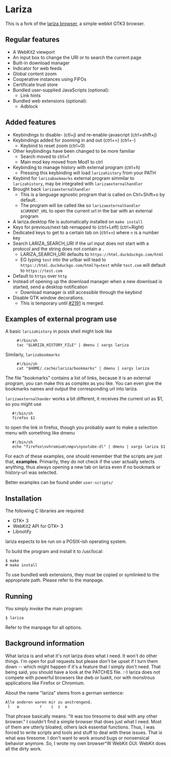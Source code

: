 # Lariza
This is a fork of the [lariza browser](https://uninformativ.de/git/lariza),
a simple webkit GTK3 browser.

## Regular features
- A WebKit2 viewport
- An input box to change the URI or to search the current page
- Built-in download manager
- Indicator for web feeds
- Global content zoom
- Cooperative instances using FIFOs
- Certificate trust store
- Bundled user-supplied JavaScripts (optional):
    - Link hints
- Bundled web extensions (optional):
    - Adblock

## Added features
- Keybindings to disable- (ctl+j) and re-enable-javascript (ctrl+shift+j)
- Keybindings added for zooming in and out (ctrl+=) (ctrl+-)
  + Keybind to reset zoom (ctrl+0)
- Other keybindings have been changed to be more familiar
    - Search moved to ctrl+f
    - Main mod key moved from Mod1 to ctrl
- Keybinding to manage history with external program (ctrl+h)
  - Pressing this keybinding will load `larizahistory` from your PATH
- Keybind for `larizabookmarks` external program simmilar to `larizahistory`, may be integrated with `larizaexternalhandler`
- Brought back `larizaexternalhandler`
  - This is a language agnostic program that is called on Ctrl+Shift+o by default.
  - The program will be called like so `larizaexternalhandler $CURRENT_URL` to open the current url in the bar with an external program
- A lariza.desktop file is automatically installed on `make install`
- Keys for previous/next tab remapped to (ctrl+Left) (ctrl+Right)
- Dedicated keys to get to a certain tab on (ctrl+`n`) where `n` is a number key
- Search LARIZA_SEARCH_URI if the url input does not start with a protocol and the string does not contain a `.`
   - LARIZA_SEARCH_URI defaults to `https://html.duckduckgo.com/html`
   - EG typing `test` into the urlbar will lead to `https://html.duckduckgo.com/html?q=test` while `test.com` will default to `https://test.com`
- Default to `https` over `http`
- Instead of opening up the download manager when a new download is started, send a desktop notification
   - Download manager is still accessible through the keybind  
- Disable GTK window decorations.
    - This is temporary until [#2191](https://gitlab.gnome.org/GNOME/gtk/-/merge_requests/2191) is merged.

## Examples of external program use
A basic `larizahistory` in posix shell might look like
```
     #!/bin/sh
     tac "$LARIZA_HISTORY_FILE" | dmenu | xargs lariza
```
Similarly, `larizabookmarks`
```
     #!/bin/sh
     cat "$HOME/.cache/lariza/bookmarks" | dmenu | xargs lariza
```
The file "bookmarks" contains a list of links,
because it is an external program, you can make this as complex as you like.
You can even give the bookmarks names and output the corresponding url into lariza.

`larizaexternalhander` works a bit different,
it receives the current url as $1, so you might use
```
   #!/bin/sh
   firefox $1
```
to open the link in firefox, though you probably want to make a selection menu with something like dmenu
```
   #!/bin/sh
   echo "firefox\nvhromium\nmpv\nyoutube-dl" | dmenu | xargs lariza $1
```

For each of these examples, one should remember that the scripts are just that, **examples**.
Primarily, they do not check if the user actually selects anything,
thus always opening a new tab on lariza even if no bookmark or history-url was selected.

Better examples can be found under `user-scripts/`

## Installation
The following C libraries are required:

- GTK+ 3
- WebKit2 API for GTK+ 3
- Libnotify

lariza expects to be run on a POSIX-ish operating system.

To build the program and install it to /usr/local:

    $ make
    # make install

To use bundled web extensions, they must be copied or symlinked to the
appropriate path. Please refer to the manpage.


## Running
You simply invoke the main program:

    $ lariza

Refer to the manpage for all options.

## Background information
What lariza is and what it's not
lariza does what I need. It won't do other things. I'm open for pull
requests but please don't be upset if I turn them down -- which might
happen if it's a feature that I simply don't need. That being said,
you should have a look at the PATCHES file. :-)
lariza does not compete with powerful browsers like dwb or luakit, nor
with monstrous applications like Firefox or Chromium. 

About the name
"lariza" stems from a german sentence:
```
Alle anderen waren mir zu anstrengend.
 l   a         r    i  z  a
```
That phrase basically means: "It was too tiresome to deal with any
other browser." I couldn't find a simple browser that does just what I
need. Most of them are utterly bloated, others lack essential
functions. Thus, I was forced to write scripts and tools and stuff to
deal with these issues. That is what was tiresome. I don't want to
work around bugs or nonsensical behavior anymore.
So, I wrote my own browser^W WebKit GUI. WebKit does all the dirty
work.

